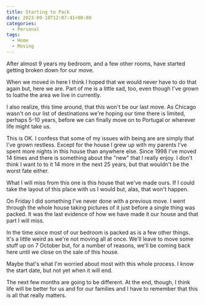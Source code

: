 ```yaml
---
title: Starting to Pack
date: 2023-09-18T12:07:41+00:00
categories:
  - Personal
tags:
  - Home
  - Moving
---
```


After almost 9 years my bedroom, and a few other rooms, have started getting broken down for our move.

When we moved in here I think I hoped that we would never have to do that again but, here we are. Part of me is a little sad, too, even though I've grown to loathe the area we live in currently.

I also realize, this time around, that this won't be our last move. As Chicago wasn't on our list of destinations we're hoping our time there is limited, perhaps 5-10 years, before we can finally move on to Portugal or wherever life might take us.

This is OK. I confess that some of my issues with being are are simply that I've grown restless. Except for the house I grew up with my parents I've spent more nights in this house than anywhere else. Since 1998 I've moved 14 times and there is something about the "new" that I really enjoy. I don't think I want to to it 14 more in the next 25 years, but that wouldn't be the worst fate either.

What I will miss from this one is this house that we've made ours. If I could take the layout of this place with us I would but, alas, that won't happen.

On Friday I did something I've never done with a previous move. I went through the whole house taking pictures of it just before a single thing was packed. It was the last evidence of how we have made it our house and that part I will miss.

In the time since most of our bedroom is packed as is a few other things. It's a little weird as we're not moving all at once. We'll leave to move some stuff up on 7 October but, for a number of reasons, we'll be coming back here until we close on the sale of this house.

Maybe that's what I'm worried about most with this whole process. I know the start date, but not yet when it will end.

The next few months are going to be different. At the end, though, I think life will be better for us and for our families and I have to remember that this is all that really matters.